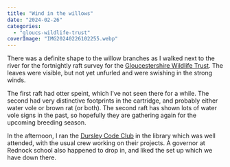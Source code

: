 ```yaml
---
title: "Wind in the willows"
date: "2024-02-26"
categories: 
  - "gloucs-wildlife-trust"
coverImage: "IMG20240226102255.webp"
---
```


There was a definite shape to the willow branches as I walked next to the river for the fortnightly raft survey for the [Gloucestershire Wildlife Trust](https://www.gloucestershirewildlifetrust.co.uk/volunteer). The leaves were visible, but not yet unfurled and were swishing in the strong winds.

The first raft had otter speint, which I've not seen there for a while. The second had very distinctive footprints in the cartridge, and probably either water vole or brown rat (or both). The second raft has shown lots of water vole signs in the past, so hopefully they are gathering again for the upcoming breeding season.

In the afternoon, I ran the [Dursley Code Club](https://www.facebook.com/dursleycodeclub) in the library which was well attended, with the usual crew working on their projects. A governor at Rednock school also happened to drop in, and liked the set up which we have down there.

